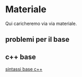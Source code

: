 # Materiale
Qui caricheremo via via materiale.

## problemi per il base


## c++ base
[sintassi base c++](./materiale/cpp_cheatsheet.md)
